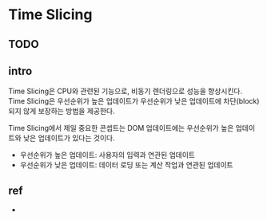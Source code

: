 # Time Slicing


## TODO

## intro
Time Slicing은 CPU와 관련된 기능으로, 비동기 렌더링으로 성능을 향상시킨다. Time Slicing은 우선순위가 높은 업데이트가 우선순위가 낮은 업데이트에 차단(block)되지 않게 보장하는 방법을 제공한다.  


Time Slicing에서 제일 중요한 콘셉트는 DOM 업데이트에는 우선순위가 높은 업데이트와 낮은 업데이트가 있다는 것이다.

- 우선순위가 높은 업데이트: 사용자의 입력과 연관된 업데이트
- 우선순위가 낮은 업데이트: 데이터 로딩 또는 계산 작업과 연관된 업데이트


## ref
- []()